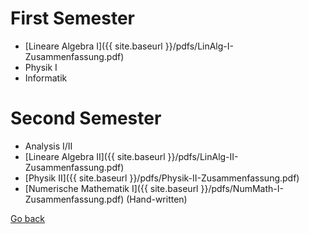 # First Semester
- [Lineare Algebra I]({{ site.baseurl }}/pdfs/LinAlg-I-Zusammenfassung.pdf) 
- Physik I
- Informatik


# Second Semester
- Analysis I/II
- [Lineare Algebra II]({{ site.baseurl }}/pdfs/LinAlg-II-Zusammenfassung.pdf)
- [Physik II]({{ site.baseurl }}/pdfs/Physik-II-Zusammenfassung.pdf)
- [Numerische Mathematik I]({{ site.baseurl }}/pdfs/NumMath-I-Zusammenfassung.pdf) (Hand-written)


[Go back](https://kimhanm.github.io)


